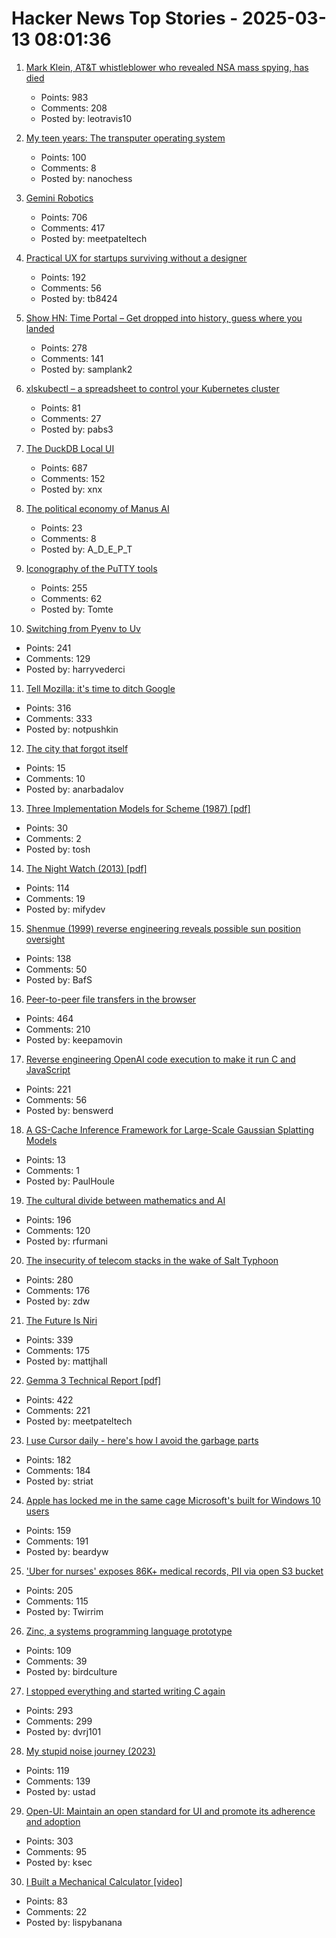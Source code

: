 # Hacker News Top Stories - 2025-03-13 08:01:36

1. [Mark Klein, AT&T whistleblower who revealed NSA mass spying, has died](https://www.eff.org/deeplinks/2025/03/memoriam-mark-klein-att-whistleblower-about-nsa-mass-spying)
   - Points: 983
   - Comments: 208
   - Posted by: leotravis10

2. [My teen years: The transputer operating system](https://nanochess.org/transputer_operating_system.html)
   - Points: 100
   - Comments: 8
   - Posted by: nanochess

3. [Gemini Robotics](https://deepmind.google/discover/blog/gemini-robotics-brings-ai-into-the-physical-world/)
   - Points: 706
   - Comments: 417
   - Posted by: meetpateltech

4. [Practical UX for startups surviving without a designer](https://www.tibinotes.com/p/practical-ux-for-startups-surviving)
   - Points: 192
   - Comments: 56
   - Posted by: tb8424

5. [Show HN: Time Portal – Get dropped into history, guess where you landed](https://www.eggnog.ai/entertimeportal)
   - Points: 278
   - Comments: 141
   - Posted by: samplank2

6. [xlskubectl – a spreadsheet to control your Kubernetes cluster](https://github.com/learnk8s/xlskubectl)
   - Points: 81
   - Comments: 27
   - Posted by: pabs3

7. [The DuckDB Local UI](https://duckdb.org/2025/03/12/duckdb-ui.html)
   - Points: 687
   - Comments: 152
   - Posted by: xnx

8. [The political economy of Manus AI](https://marginalrevolution.com/marginalrevolution/2025/03/the-political-economy-of-manus-ai.html)
   - Points: 23
   - Comments: 8
   - Posted by: A_D_E_P_T

9. [Iconography of the PuTTY tools](https://www.chiark.greenend.org.uk/~sgtatham/quasiblog/putty-icons/)
   - Points: 255
   - Comments: 62
   - Posted by: Tomte

10. [Switching from Pyenv to Uv](https://bluesock.org/~willkg/blog/dev/switch_pyenv_to_uv.html)
   - Points: 241
   - Comments: 129
   - Posted by: harryvederci

11. [Tell Mozilla: it's time to ditch Google](https://mozillapetition.com/)
   - Points: 316
   - Comments: 333
   - Posted by: notpushkin

12. [The city that forgot itself](https://thecritic.co.uk/the-city-that-forgot-itself/)
   - Points: 15
   - Comments: 10
   - Posted by: anarbadalov

13. [Three Implementation Models for Scheme (1987) [pdf]](https://legacy.cs.indiana.edu/~dyb/papers/3imp.pdf)
   - Points: 30
   - Comments: 2
   - Posted by: tosh

14. [The Night Watch (2013) [pdf]](https://www.usenix.org/system/files/1311_05-08_mickens.pdf)
   - Points: 114
   - Comments: 19
   - Posted by: mifydev

15. [Shenmue (1999) reverse engineering reveals possible sun position oversight](https://wulinshu.com/2025/03/11/reverse-engineering-adventures-3-bug-or-not-bug/)
   - Points: 138
   - Comments: 50
   - Posted by: BafS

16. [Peer-to-peer file transfers in the browser](https://github.com/kern/filepizza)
   - Points: 464
   - Comments: 210
   - Posted by: keepamovin

17. [Reverse engineering OpenAI code execution to make it run C and JavaScript](https://twitter.com/benswerd/status/1899853533761200300)
   - Points: 221
   - Comments: 56
   - Posted by: benswerd

18. [A GS-Cache Inference Framework for Large-Scale Gaussian Splatting Models](https://arxiv.org/abs/2502.14938)
   - Points: 13
   - Comments: 1
   - Posted by: PaulHoule

19. [The cultural divide between mathematics and AI](https://sugaku.net/content/understanding-the-cultural-divide-between-mathematics-and-ai/)
   - Points: 196
   - Comments: 120
   - Posted by: rfurmani

20. [The insecurity of telecom stacks in the wake of Salt Typhoon](https://soatok.blog/2025/03/12/on-the-insecurity-of-telecom-stacks-in-the-wake-of-salt-typhoon/)
   - Points: 280
   - Comments: 176
   - Posted by: zdw

21. [The Future Is Niri](https://ersei.net/en/blog/niri)
   - Points: 339
   - Comments: 175
   - Posted by: mattjhall

22. [Gemma 3 Technical Report [pdf]](https://storage.googleapis.com/deepmind-media/gemma/Gemma3Report.pdf)
   - Points: 422
   - Comments: 221
   - Posted by: meetpateltech

23. [I use Cursor daily - here's how I avoid the garbage parts](https://www.nickcraux.com/blog/cursor-tips)
   - Points: 182
   - Comments: 184
   - Posted by: striat

24. [Apple has locked me in the same cage Microsoft's built for Windows 10 users](https://www.theregister.com/2025/03/12/hardware_os_lockin_monopolies/)
   - Points: 159
   - Comments: 191
   - Posted by: beardyw

25. ['Uber for nurses' exposes 86K+ medical records, PII via open S3 bucket](https://www.websiteplanet.com/news/eshyft-report-breach/)
   - Points: 205
   - Comments: 115
   - Posted by: Twirrim

26. [Zinc, a systems programming language prototype](https://sr.ht/~oconnor0/zinc/)
   - Points: 109
   - Comments: 39
   - Posted by: birdculture

27. [I stopped everything and started writing C again](https://www.kmx.io/blog/why-stopped-everything-and-started-writing-C-again)
   - Points: 293
   - Comments: 299
   - Posted by: dvrj101

28. [My stupid noise journey (2023)](https://dynomight.net/noise/)
   - Points: 119
   - Comments: 139
   - Posted by: ustad

29. [Open-UI: Maintain an open standard for UI and promote its adherence and adoption](https://github.com/openui/open-ui)
   - Points: 303
   - Comments: 95
   - Posted by: ksec

30. [I Built a Mechanical Calculator [video]](https://www.youtube.com/watch?v=E0pJST5mL3A)
   - Points: 83
   - Comments: 22
   - Posted by: lispybanana

